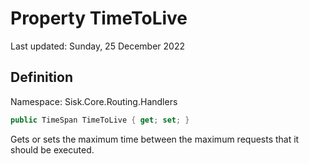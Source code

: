# Property TimeToLive
Last updated: Sunday, 25 December 2022

## Definition
Namespace: Sisk.Core.Routing.Handlers

```csharp
public TimeSpan TimeToLive { get; set; }
```

Gets or sets the maximum time between the maximum requests that it should be executed.

